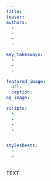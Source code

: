 ```yaml
---
title: 
teaser: 
authors:
  - 
  - 
  - 
  - 

key_takeaways:
  - 
  - 
  - 

featured_image:
  url: 
  caption: 
og_image: 

scripts:
  - 
  -
  -
  -


stylesheets:
  - 
  - 
---
```


TEXT